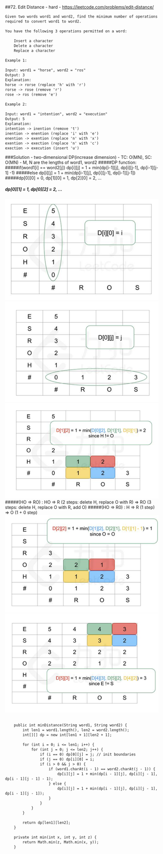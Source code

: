 ##72. Edit Distance - hard - https://leetcode.com/problems/edit-distance/
```
Given two words word1 and word2, find the minimum number of operations required to convert word1 to word2.

You have the following 3 operations permitted on a word:

    Insert a character
    Delete a character
    Replace a character

Example 1:

Input: word1 = "horse", word2 = "ros"
Output: 3
Explanation: 
horse -> rorse (replace 'h' with 'r')
rorse -> rose (remove 'r')
rose -> ros (remove 'e')

Example 2:

Input: word1 = "intention", word2 = "execution"
Output: 5
Explanation: 
intention -> inention (remove 't')
inention -> enention (replace 'i' with 'e')
enention -> exention (replace 'n' with 'x')
exention -> exection (replace 'n' with 'c')
exection -> execution (insert 'u')
```
###Solution - two-dimensional DP(increase dimension) - TC: O(MN), SC: O(MN) - M, N are the lengths of word1, word2
#####DP function:
#####if(word1[i] == word2[j]) dp[i][j] = 1 + min(dp[i-1][j], dp[i][j-1], dp[i-1][j-1] -1)
#####else dp[i][j] = 1 + min(dp[i-1][j], dp[i][j-1], dp[i-1][j-1])
#####dp[0][0] = 0, dp[1][0] = 1, dp[2][0] = 2, ...
#####              dp[0][1] = 1, dp[0][2] = 2, ...
![Image of /edit_word](imgs//edit_word.jpg) 
![Image of /edit_word_1](imgs//edit_word_1.jpg) 
![Image of /edit_word_2](imgs//edit_word_2.jpg) 
#####(HO => RO) : HO => R (2 steps: delete H, replace O with R) => RO (3 steps: delete H, replace O with R, add O) 
#####(HO => R0) : H => R (1 step) => O (1 + 0 step)
![Image of /edit_word_3](imgs//edit_word_3.jpg) 
![Image of /edit_word_4](imgs//edit_word_4.jpg) 
```
    
    public int minDistance(String word1, String word2) {
        int len1 = word1.length(), len2 = word2.length();
        int[][] dp = new int[len1 + 1][len2 + 1];

        for (int i = 0; i <= len1; i++) {
            for (int j = 0; j <= len2; j++) {
                if (i == 0) dp[0][j] = j; // init boundaries
                if (j == 0) dp[i][0] = i;
                if (i > 0 && j > 0) {
                    if (word1.charAt(i - 1) == word2.charAt(j - 1)) {
                        dp[i][j] = 1 + min(dp[i - 1][j], dp[i][j - 1], dp[i - 1][j - 1] - 1);
                    } else {
                        dp[i][j] = 1 + min(dp[i - 1][j], dp[i][j - 1], dp[i - 1][j - 1]);
                    }
                }
            }
        }

        return dp[len1][len2];
    }

    private int min(int x, int y, int z) {
        return Math.min(z, Math.min(x, y));
    }
```